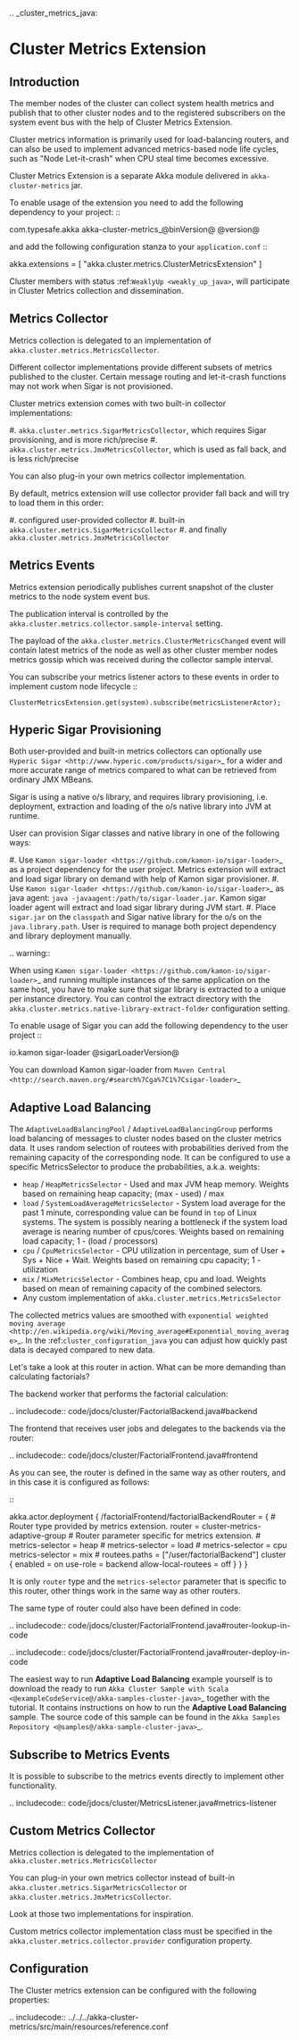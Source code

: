 
.. _cluster_metrics_java:

Cluster Metrics Extension
=========================

Introduction
------------

The member nodes of the cluster can collect system health metrics and publish that to other cluster nodes
and to the registered subscribers on the system event bus with the help of Cluster Metrics Extension.

Cluster metrics information is primarily used for load-balancing routers,
and can also be used to implement advanced metrics-based node life cycles,
such as "Node Let-it-crash" when CPU steal time becomes excessive.

Cluster Metrics Extension is a separate Akka module delivered in ``akka-cluster-metrics`` jar.

To enable usage of the extension you need to add the following dependency to your project:
::

  <dependency>
    <groupId>com.typesafe.akka</groupId>
    <artifactId>akka-cluster-metrics_@binVersion@</artifactId>
    <version>@version@</version>
  </dependency>

and add the following configuration stanza to your ``application.conf``
::

   akka.extensions = [ "akka.cluster.metrics.ClusterMetricsExtension" ]

Cluster members with status :ref:`WeaklyUp <weakly_up_java>`,
will participate in Cluster Metrics collection and dissemination.

Metrics Collector
-----------------

Metrics collection is delegated to an implementation of ``akka.cluster.metrics.MetricsCollector``.

Different collector implementations provide different subsets of metrics published to the cluster.
Certain message routing and let-it-crash functions may not work when Sigar is not provisioned.

Cluster metrics extension comes with two built-in collector implementations:

#. ``akka.cluster.metrics.SigarMetricsCollector``, which requires Sigar provisioning, and is more rich/precise
#. ``akka.cluster.metrics.JmxMetricsCollector``, which is used as fall back, and is less rich/precise

You can also plug-in your own metrics collector implementation.

By default, metrics extension will use collector provider fall back and will try to load them in this order:

#. configured user-provided collector
#. built-in ``akka.cluster.metrics.SigarMetricsCollector``
#. and finally ``akka.cluster.metrics.JmxMetricsCollector``

Metrics Events
--------------

Metrics extension periodically publishes current snapshot of the cluster metrics to the node system event bus.

The publication interval is controlled by the ``akka.cluster.metrics.collector.sample-interval`` setting.

The payload of the ``akka.cluster.metrics.ClusterMetricsChanged`` event will contain
latest metrics of the node as well as other cluster member nodes metrics gossip
which was received during the collector sample interval.

You can subscribe your metrics listener actors to these events in order to implement custom node lifecycle
::

    ClusterMetricsExtension.get(system).subscribe(metricsListenerActor);

Hyperic Sigar Provisioning
--------------------------

Both user-provided and built-in metrics collectors can optionally use `Hyperic Sigar <http://www.hyperic.com/products/sigar>`_
for a wider and more accurate range of metrics compared to what can be retrieved from ordinary JMX MBeans.

Sigar is using a native o/s library, and requires library provisioning, i.e.
deployment, extraction and loading of the o/s native library into JVM at runtime.

User can provision Sigar classes and native library in one of the following ways:

#. Use `Kamon sigar-loader <https://github.com/kamon-io/sigar-loader>`_ as a project dependency for the user project.
   Metrics extension will extract and load sigar library on demand with help of Kamon sigar provisioner.
#. Use `Kamon sigar-loader <https://github.com/kamon-io/sigar-loader>`_ as java agent: ``java -javaagent:/path/to/sigar-loader.jar``.
   Kamon sigar loader agent will extract and load sigar library during JVM start.
#. Place ``sigar.jar`` on the ``classpath`` and Sigar native library for the o/s on the ``java.library.path``.
   User is required to manage both project dependency and library deployment manually.

.. warning::

  When using `Kamon sigar-loader <https://github.com/kamon-io/sigar-loader>`_ and running multiple
  instances of the same application on the same host, you have to make sure that sigar library is extracted to a
  unique per instance directory. You can control the extract directory with the
  ``akka.cluster.metrics.native-library-extract-folder`` configuration setting.

To enable usage of Sigar you can add the following dependency to the user project
::

  <dependency>
    <groupId>io.kamon</groupId>
    <artifactId>sigar-loader</artifactId>
    <version>@sigarLoaderVersion@</version>
  </dependency>

You can download Kamon sigar-loader from `Maven Central <http://search.maven.org/#search%7Cga%7C1%7Csigar-loader>`_

Adaptive Load Balancing
-----------------------

The ``AdaptiveLoadBalancingPool`` / ``AdaptiveLoadBalancingGroup`` performs load balancing of messages to cluster nodes based on the cluster metrics data.
It uses random selection of routees with probabilities derived from the remaining capacity of the corresponding node.
It can be configured to use a specific MetricsSelector to produce the probabilities, a.k.a. weights:

* ``heap`` / ``HeapMetricsSelector`` - Used and max JVM heap memory. Weights based on remaining heap capacity; (max - used) / max
* ``load`` / ``SystemLoadAverageMetricsSelector`` - System load average for the past 1 minute, corresponding value can be found in ``top`` of Linux systems. The system is possibly nearing a bottleneck if the system load average is nearing number of cpus/cores. Weights based on remaining load capacity; 1 - (load / processors)
* ``cpu`` / ``CpuMetricsSelector`` - CPU utilization in percentage, sum of User + Sys + Nice + Wait. Weights based on remaining cpu capacity; 1 - utilization
* ``mix`` / ``MixMetricsSelector`` - Combines heap, cpu and load. Weights based on mean of remaining capacity of the combined selectors.
* Any custom implementation of ``akka.cluster.metrics.MetricsSelector``

The collected metrics values are smoothed with `exponential weighted moving average <http://en.wikipedia.org/wiki/Moving_average#Exponential_moving_average>`_. In the :ref:`cluster_configuration_java` you can adjust how quickly past data is decayed compared to new data.

Let's take a look at this router in action. What can be more demanding than calculating factorials?

The backend worker that performs the factorial calculation:

.. includecode::  code/jdocs/cluster/FactorialBackend.java#backend

The frontend that receives user jobs and delegates to the backends via the router:

.. includecode:: code/jdocs/cluster/FactorialFrontend.java#frontend


As you can see, the router is defined in the same way as other routers, and in this case it is configured as follows:

::

  akka.actor.deployment {
    /factorialFrontend/factorialBackendRouter = {
      # Router type provided by metrics extension.
      router = cluster-metrics-adaptive-group
      # Router parameter specific for metrics extension.
      # metrics-selector = heap
      # metrics-selector = load
      # metrics-selector = cpu
      metrics-selector = mix
      #
      routees.paths = ["/user/factorialBackend"]
      cluster {
        enabled = on
        use-role = backend
        allow-local-routees = off
      }
    }
  }

It is only ``router`` type and the ``metrics-selector`` parameter that is specific to this router,
other things work in the same way as other routers.

The same type of router could also have been defined in code:

.. includecode:: code/jdocs/cluster/FactorialFrontend.java#router-lookup-in-code

.. includecode:: code/jdocs/cluster/FactorialFrontend.java#router-deploy-in-code

The easiest way to run **Adaptive Load Balancing** example yourself is to download the ready to run
`Akka Cluster Sample with Scala <@exampleCodeService@/akka-samples-cluster-java>`_
together with the tutorial. It contains instructions on how to run the **Adaptive Load Balancing** sample.
The source code of this sample can be found in the `Akka Samples Repository <@samples@/akka-sample-cluster-java>`_.

Subscribe to Metrics Events
---------------------------

It is possible to subscribe to the metrics events directly to implement other functionality.

.. includecode:: code/jdocs/cluster/MetricsListener.java#metrics-listener

Custom Metrics Collector
------------------------

Metrics collection is delegated to the implementation of ``akka.cluster.metrics.MetricsCollector``

You can plug-in your own metrics collector instead of built-in
``akka.cluster.metrics.SigarMetricsCollector`` or ``akka.cluster.metrics.JmxMetricsCollector``.

Look at those two implementations for inspiration.

Custom metrics collector implementation class must be specified in the
``akka.cluster.metrics.collector.provider`` configuration property.

Configuration
-------------

The Cluster metrics extension can be configured with the following properties:

.. includecode:: ../../../akka-cluster-metrics/src/main/resources/reference.conf
